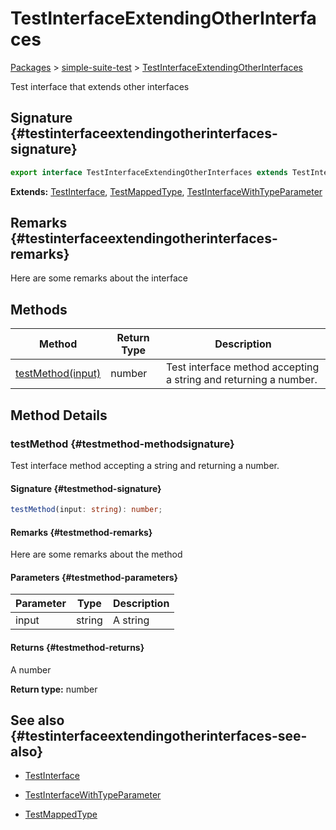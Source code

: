 # TestInterfaceExtendingOtherInterfaces

[Packages](./) &gt; [simple-suite-test](./simple-suite-test) &gt; [TestInterfaceExtendingOtherInterfaces](./simple-suite-test/testinterfaceextendingotherinterfaces-interface)

Test interface that extends other interfaces

## Signature {#testinterfaceextendingotherinterfaces-signature}

```typescript
export interface TestInterfaceExtendingOtherInterfaces extends TestInterface, TestMappedType, TestInterfaceWithTypeParameter<number>
```

<b>Extends:</b> [TestInterface](./simple-suite-test/testinterface-interface)<!-- -->, [TestMappedType](./simple-suite-test#testmappedtype-typealias)<!-- -->, [TestInterfaceWithTypeParameter](./simple-suite-test/testinterfacewithtypeparameter-interface)

## Remarks {#testinterfaceextendingotherinterfaces-remarks}

Here are some remarks about the interface

## Methods

| Method                                                                                                              | Return Type | Description                                                      |
| ------------------------------------------------------------------------------------------------------------------- | ----------- | ---------------------------------------------------------------- |
| [testMethod(input)](./simple-suite-test/testinterfaceextendingotherinterfaces-interface#testmethod-methodsignature) | number      | Test interface method accepting a string and returning a number. |

## Method Details

### testMethod {#testmethod-methodsignature}

Test interface method accepting a string and returning a number.

#### Signature {#testmethod-signature}

```typescript
testMethod(input: string): number;
```

#### Remarks {#testmethod-remarks}

Here are some remarks about the method

#### Parameters {#testmethod-parameters}

| Parameter | Type   | Description |
| --------- | ------ | ----------- |
| input     | string | A string    |

#### Returns {#testmethod-returns}

A number

<b>Return type:</b> number

## See also {#testinterfaceextendingotherinterfaces-see-also}

-   [TestInterface](./simple-suite-test/testinterface-interface)

-   [TestInterfaceWithTypeParameter](./simple-suite-test/testinterfacewithtypeparameter-interface)

-   [TestMappedType](./simple-suite-test#testmappedtype-typealias)
